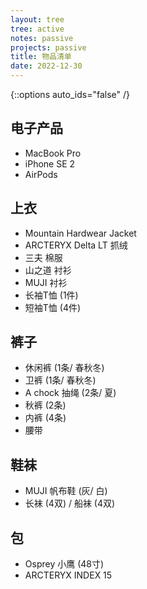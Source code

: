 ```yaml
---
layout: tree
tree: active
notes: passive
projects: passive
title: 物品清单
date: 2022-12-30
---
```



{::options auto_ids="false" /}


## 电子产品
* MacBook Pro
* iPhone SE 2
* AirPods

## 上衣
* Mountain Hardwear Jacket
* ARCTERYX Delta LT 抓绒
* 三夫 棉服
* 山之道 衬衫
* MUJI 衬衫
* 长袖T恤 (1件)
* 短袖T恤 (4件)

## 裤子
* 休闲裤 (1条/ 春秋冬)
* 卫裤 (1条/ 春秋冬)
* A chock 抽绳 (2条/ 夏)
* 秋裤 (2条)
* 内裤 (4条)
* 腰带

## 鞋袜
* MUJI 帆布鞋 (灰/ 白)
* 长袜 (4双) / 船袜 (4双)

## 包
* Osprey 小鹰 (48寸)
* ARCTERYX INDEX 15

